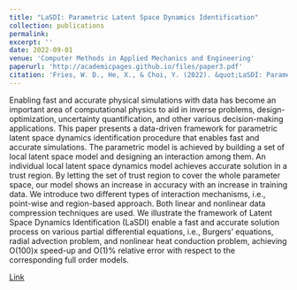 ```yaml
---
title: "LaSDI: Parametric Latent Space Dynamics Identification"
collection: publications
permalink: 
excerpt: ''
date: 2022-09-01
venue: 'Computer Methods in Applied Mechanics and Engineering'
paperurl: 'http://academicpages.github.io/files/paper3.pdf'
citation: 'Fries, W. D., He, X., & Choi, Y. (2022). &quot;LaSDI: Parametric Latent Space Dynamics Identification.&quot; <i>Computer Methods in Applied Mechanics and Engineering</i>. 339, 115436.'
---
```


Enabling fast and accurate physical simulations with data has become an important area of computational physics to aid in inverse problems, design-optimization, uncertainty quantification, and other various decision-making applications. This paper presents a data-driven framework for parametric latent space dynamics identification procedure that enables fast and accurate simulations. The parametric model is achieved by building a set of local latent space model and designing an interaction among them. An individual local latent space dynamics model achieves accurate solution in a trust region. By letting the set of trust region to cover the whole parameter space, our model shows an increase in accuracy with an increase in training data. We introduce two different types of interaction mechanisms, i.e., point-wise and region-based approach. Both linear and nonlinear data compression techniques are used. We illustrate the framework of Latent Space Dynamics Identification (LaSDI) enable a fast and accurate solution process on various partial differential equations, i.e., Burgers’ equations, radial advection problem, and nonlinear heat conduction problem, achieving O(100)x speed-up and O(1)% relative error with respect to the corresponding full order models.

[Link](https://www.sciencedirect.com/science/article/pii/S0045782522004807?casa_token=4U_7DgAznAwAAAAA:3cJFFPQaB-XpEr94T-t8vZrkyTGxVm9zHOt6ruw7v9lbVP-vjtJxa58K-SdLftieJEjkIYXgOjo)
